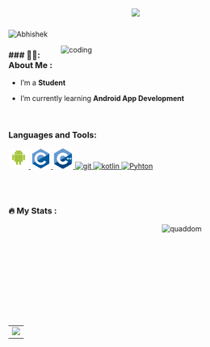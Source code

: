 <h1 align= "center">
   <img src="https://readme-typing-svg.demolab.com?font=Russo+One&weight=600&size=50&pause=1000&center=true&width=700&height=120&lines=I'm+Abhishek+">
</h1>
  
                                                                                                                                          
                                                                                                                   
                                                                                                                                          
<p align="left"> <img src="https://komarev.com/ghpvc/?username=Abhishek-Rajput-81&label=Profile%20views&color=0e75b6&style=flat" alt="Abhishek" /> </p>


<!-- <img align="center" alt="Coder GIF" height=300 width=400 src="https://thumbs.gfycat.com/EvilNextDevilfish-small.gif" /> -->
<!-- 
<div id="header" align="right">
  <img src="https://thumbs.gfycat.com/EvilNextDevilfish-small.gif" height = "300" width="400"/>
</div> -->


<img align="right" alt="coding" width="400" src="https://thumbs.gfycat.com/EvilNextDevilfish-small.gif">

<h3 align="left">### 👨‍💻: About Me :</h3>   

-  I’m a **Student**   
                      
- I’m currently learning **Android App Development**



                                                                                                                                          
<br>
<h3 align="left">Languages and Tools:</h3>
<p align="left"> <a href="https://developer.android.com" target="_blank" rel="noreferrer"> <img src="https://raw.githubusercontent.com/devicons/devicon/master/icons/android/android-original-wordmark.svg" alt="android" width="40" height="40"/> </a> <a href="https://www.cprogramming.com/" target="_blank" rel="noreferrer"> <img src="https://raw.githubusercontent.com/devicons/devicon/master/icons/c/c-original.svg" alt="c" width="40" height="40"/> </a> <a href="https://www.w3schools.com/cpp/" target="_blank" rel="noreferrer"> <img src="https://raw.githubusercontent.com/devicons/devicon/master/icons/cplusplus/cplusplus-original.svg" alt="cplusplus" width="40" height="40"/> </a> <a href="https://git-scm.com/" target="_blank" rel="noreferrer"> <img src="https://www.vectorlogo.zone/logos/git-scm/git-scm-icon.svg" alt="git" width="40" height="40"/> </a>   <a href="https://kotlinlang.org" target="_blank" rel="noreferrer"> <img src="https://www.vectorlogo.zone/logos/kotlinlang/kotlinlang-icon.svg" alt="kotlin" width="40" height="40"/> </a> 
   <a href="https://www.python.org/" target="_blank" rel="noreferrer"> <img src="https://www.vectorlogo.zone/logos/python/python-icon.svg" alt="Pyhton" width="40" height="40"/> </a> 
   
   </p>

  
</p>
<br>
<br>
 

                                                                                                                 
### :fire: My Stats :
<table cellpadding="0">
  <tr style="padding: 0">
    <!-- GitHub Stats Card -->  
    <td valign="top"><img height="200" src="https://github-readme-stats.vercel.app/api?username=Abhishek-Rajput-81&show_icons=true&theme=white#gh-dark-mode-only"/></td>
 
  <img align="right" width="200" height="200" src="https://user-images.githubusercontent.com/4640988/183823966-d59f0532-9746-425b-9367-d039ac24a144.gif" alt="quaddom" /> 
   
  
  </tr>
</table>
<!--  <img align="right" width="200" height="200" src="https://user-images.githubusercontent.com/4640988/183823966-d59f0532-9746-425b-9367-d039ac24a144.gif" alt="quaddom" /> 
                                                                                                                                           -->
                                                                                                                                       
